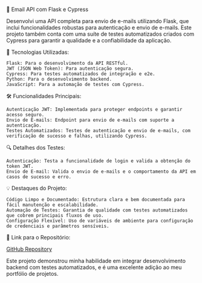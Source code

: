 📧 Email API com Flask e Cypress

Desenvolvi uma API completa para envio de e-mails utilizando Flask, que inclui funcionalidades robustas para autenticação e envio de e-mails. Este projeto também conta com uma suíte de testes automatizados criados com Cypress para garantir a qualidade e a confiabilidade da aplicação.

🔧 Tecnologias Utilizadas:

    Flask: Para o desenvolvimento da API RESTful.
    JWT (JSON Web Token): Para autenticação segura.
    Cypress: Para testes automatizados de integração e e2e.
    Python: Para o desenvolvimento backend.
    JavaScript: Para a automação de testes com Cypress.

🛠 Funcionalidades Principais:

    Autenticação JWT: Implementada para proteger endpoints e garantir acesso seguro.
    Envio de E-mails: Endpoint para envio de e-mails com suporte a autenticação.
    Testes Automatizados: Testes de autenticação e envio de e-mails, com verificação de sucesso e falhas, utilizando Cypress.

🔍 Detalhes dos Testes:

    Autenticação: Testa a funcionalidade de login e valida a obtenção do token JWT.
    Envio de E-mail: Valida o envio de e-mails e o comportamento da API em casos de sucesso e erro.

💡 Destaques do Projeto:

    Código Limpo e Documentado: Estrutura clara e bem documentada para fácil manutenção e escalabilidade.
    Automação de Testes: Garantia de qualidade com testes automatizados que cobrem principais fluxos de uso.
    Configuração Flexível: Uso de variáveis de ambiente para configuração de credenciais e parâmetros sensíveis.

🔗 Link para o Repositório: 

   [ GitHub Repository](https://github.com/RicardoOliver/Email_API_Python_E_Cypress/tree/main)

Este projeto demonstrou minha habilidade em integrar desenvolvimento backend com testes automatizados, e é uma excelente adição ao meu portfólio de projetos.
